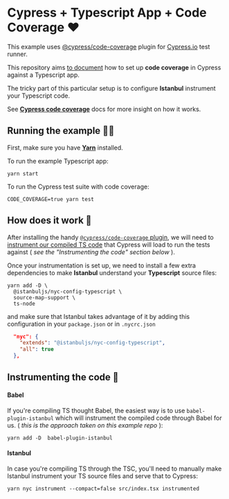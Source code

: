 # Cypress + Typescript App + Code Coverage ❤ ️️

This example uses [@cypress/code-coverage](https://github.com/cypress-io/code-coverage) plugin for [Cypress.io](https://www.cypress.io) test runner.

This repository aims [to document](https://github.com/cypress-io/code-coverage/issues/19) how to set up **code coverage** in Cypress against a Typescript app.

The tricky part of this particular setup is to configure **Istanbul** instrument your Typescript code.

See **[Cypress code coverage](https://on.cypress.io/code-coverage)** docs for more insight on how it works.

## Running the example 🏃🏻‍

First, make sure you have **[Yarn](https://yarnpkg.com/en/docs/install#mac-stable)** installed.

To run the example Typescript app:

```
yarn start
```

To run the Cypress test suite with code coverage:

```
CODE_COVERAGE=true yarn test
```

## How does it work 🤨

After installing the handy [`@cypress/code-coverage` plugin](https://docs.cypress.io/guides/tooling/code-coverage.html#Install-the-plugin), we will need to [instrument our compiled TS code](https://docs.cypress.io/guides/tooling/code-coverage.html#Instrumenting-code) that Cypress will load to run the tests against ( _see the "Instrumenting the code" section below_ ).

Once your instrumentation is set up, we need to install a few extra dependencies to make **Istanbul** understand your **Typescript** source files:

```
yarn add -D \
  @istanbuljs/nyc-config-typescript \
  source-map-support \
  ts-node
```

and make sure that Istanbul takes advantage of it by adding this configuration in your `package.json` or in `.nycrc.json`

```json
  "nyc": {
    "extends": "@istanbuljs/nyc-config-typescript",
    "all": true
  },
```

## Instrumenting the code 🎷

#### Babel

If you're compiling TS thought Babel, the easiest way is to use `babel-plugin-istanbul` which will instrument the compiled code through Babel for us. ( _this is the approach taken on this example repo_ ):

```
yarn add -D  babel-plugin-istanbul
```

#### Istanbul

In case you're compiling TS through the TSC, you'll need to manually make Istanbul instrument your TS source files and serve that to Cypress:

```
yarn nyc instrument --compact=false src/index.tsx instrumented
```
